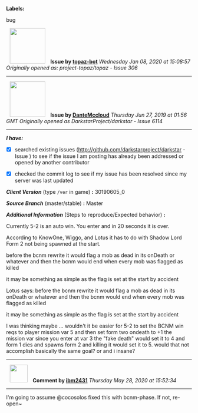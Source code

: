 **Labels:**

bug



<a href="https://github.com/topaz-bot"><img src="https://avatars3.githubusercontent.com/u/59651103?v=4" width="96" height="96" hspace="10"></img></a> **Issue by [topaz-bot](https://github.com/topaz-bot)**
_Wednesday Jan 08, 2020 at 15:08:57_
_Originally opened as: project-topaz/topaz - Issue 306_

----

<a href="https://github.com/DanteMccloud"><img src="https://avatars1.githubusercontent.com/u/19355762?v=4"  width="96" height="96" hspace="10"></img></a> **Issue by [DanteMccloud](https://github.com/DanteMccloud)**
_Thursday Jun 27, 2019 at 01:56 GMT_
_Originally opened as DarkstarProject/darkstar - Issue 6114_

----

<!-- place 'x' mark between square [] brackets to checkmark box -->

**_I have:_**

- [x] searched existing issues (http://github.com/darkstarproject/darkstar - Issue ) to see if the issue I am posting has already been addressed or opened by another contributor
- [x] checked the commit log to see if my issue has been resolved since my server was last updated


<!-- Issues will be closed without being looked into if the following information is missing (unless its not applicable). -->

**_Client Version_** (type `/ver` in game) **:** 30190605_0


**_Source Branch_** (master/stable) **:** Master


<!-- If there is a server you know we can reproduce this on right now, please mention it here. -->
**_Additional Information_** (Steps to reproduce/Expected behavior) **:** 
Currently 5-2 is an auto win. You enter and in 20 seconds it is over.

According to KnowOne, Wiggo, and Lotus it has to do with Shadow Lord Form 2 not being spawned at the start.

before the bcnm rewrite it would flag a mob as dead in its onDeath or whatever and then the bcnm would end when every mob was flagged as killed
it may be something as simple as the flag is set at the start by accident

Lotus says: before the bcnm rewrite it would flag a mob as dead in its onDeath or whatever and then the bcnm would end when every mob was flagged as killed
it may be something as simple as the flag is set at the start by accident

I was thinking maybe ... wouldn't it be easier for 5-2 to set the BCNM win reqs to player mission var 5 and then set form two ondeath to +1 the mission var since you enter at var 3 the "fake death" would set it to 4 and form 1 dies and spawns form 2 and killing it would set it to 5. would that not accomplish basically the same goal? or and i insane?



----
<a href="https://github.com/ibm2431"><img src="https://avatars3.githubusercontent.com/u/13112942?v=4" width="48" height="48" hspace="10"></img></a> **Comment by [ibm2431](https://github.com/ibm2431)**
_Thursday May 28, 2020 at 15:52:34_

----

I'm going to assume @cocosolos fixed this with bcnm-phase. If not, re-open~
